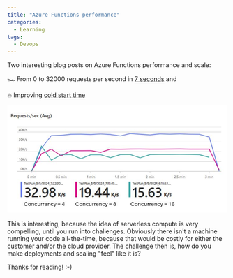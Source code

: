 ```yaml
---
title: "Azure Functions performance"
categories:
  - Learning
tags:
  - Devops
---
```


Two interesting blog posts on Azure Functions performance and scale:

🏎️ From 0 to 32000 requests per second in [7 seconds](https://techcommunity.microsoft.com/t5/apps-on-azure-blog/how-to-achieve-high-http-scale-with-azure-functions-flex/ba-p/4169736) and

🔥 Improving [cold start time](https://techcommunity.microsoft.com/t5/apps-on-azure-blog/our-latest-work-to-improve-azure-functions-cold-starts/ba-p/4164500)

![img](../assets/images/2024-06-21-functions-performance.jpg)

This is interesting, because the idea of serverless compute is very compelling, until you run into challenges. Obviously there isn't a machine running your code all-the-time, because that would be costly for either the customer and/or the cloud provider. The challenge then is, how do you make deployments and scaling "feel" like it is?

Thanks for reading! :-)
